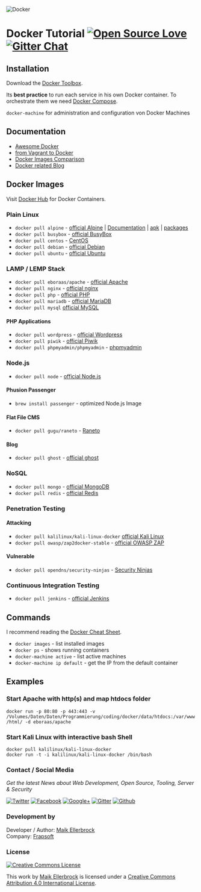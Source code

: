 ![Docker](https://github.frapsoft.com/top/docker.png)

# Docker Tutorial [![Open Source Love](https://badges.frapsoft.com/os/v1/open-source.svg?v=102)](https://github.com/ellerbrock/open-source-badge/) [![Gitter Chat](https://badges.gitter.im/frapsoft/frapsoft.svg)](https://gitter.im/frapsoft/frapsoft/)

## Installation

Download the [Docker Toolbox](https://www.docker.com/products/docker-toolbox).

Its **best practice** to run each service in his own Docker container. To orchestrate them we need [Docker Compose](https://docs.docker.com/compose/).

`docker-machine` for administration and configuration von Docker Machines

## Documentation

- [Awesome Docker](http://veggiemonk.github.io/awesome-docker/)
- [from Vagrant to Docker](http://blog.osteel.me/posts/2015/12/18/from-vagrant-to-docker-how-to-use-docker-for-local-web-development.html)
- [Docker Images Comparison](https://www.brianchristner.io/docker-image-base-os-size-comparison/)
- [Docker related Blog](https://labs.ctl.io/)

## Docker Images

Visit [Docker Hub](https://hub.docker.com/) for Docker Containers.

### Plain Linux

- `docker pull alpine` - [official Alpine](https://hub.docker.com/_/alpine/) | [Documentation](http://gliderlabs.viewdocs.io/docker-alpine/) | [apk](http://wiki.alpinelinux.org/wiki/Alpine_Linux_package_management#Update_the_Package_list) | [packages](https://pkgs.alpinelinux.org/packages)
- `docker pull busybox` - [official BusyBox](https://hub.docker.com/_/busybox/)
- `docker pull centos` - [CentOS](https://hub.docker.com/_/centos/)
- `docker pull debian` - [official Debian](https://hub.docker.com/_/debian/)
- `docker pull ubuntu` - [official Ubuntu](https://hub.docker.com/_/ubuntu/)

### LAMP / LEMP Stack

- `docker pull eboraas/apache` - [official Apache](https://hub.docker.com/r/eboraas/apache/)
- `docker pull nginx` - [official nginx](https://hub.docker.com/_/nginx/)
- `docker pull php` - [official PHP](https://hub.docker.com/_/php/)
- `docker pull mariadb` - [official MariaDB](https://hub.docker.com/_/mariadb/)
- `docker pull mysql` [official MySQL](https://hub.docker.com/_/mysql/)

#### PHP Applications

- `docker pull wordpress` - [official Wordpress](https://hub.docker.com/_/wordpress/)
- `docker pull piwik` - [official Piwik](https://hub.docker.com/_/piwik/)
- `docker pull phpmyadmin/phpmyadmin` - [phpmyadmin](https://hub.docker.com/r/phpmyadmin/phpmyadmin/)

### Node.js

- `docker pull node` - [official Node.js](https://hub.docker.com/_/node/)

#### Phusion Passenger

- `brew install passenger` - optimized Node.js Image

#### Flat File CMS

- `docker pull gugu/raneto` - [Raneto](https://hub.docker.com/r/gugu/raneto/)

#### Blog

- `docker pull ghost` - [official ghost](https://https://hub.docker.com/_/ghost/.docker.com/r/gugu/raneto/)

### NoSQL

- `docker pull mongo` - [official MongoDB](https://hub.docker.com/_/mongo/)
- `docker pull redis` - [official Redis](https://hub.docker.com/_/redis/)

### Penetration Testing

#### Attacking

- `docker pull kalilinux/kali-linux-docker` [official Kali Linux](https://hub.docker.com/r/kalilinux/kali-linux-docker/)
- `docker pull owasp/zap2docker-stable` - [official OWASP ZAP](https://github.com/zaproxy/zaproxy)

#### Vulnerable

- `docker pull opendns/security-ninjas` - [Security Ninjas](https://hub.docker.com/r/opendns/security-ninjas/)

### Continuous Integration Testing

- `docker pull jenkins` - [official Jenkins](https://hub.docker.com/_/jenkins/)

## Commands

I recommend reading the [Docker Cheat Sheet](https://github.com/wsargent/docker-cheat-sheet).

- `docker images` - list installed images
- `docker ps` - shows running containers
- `docker-machine active` - list active machines
- `docker-machine ip default` - get the IP from the default container

## Examples

### Start Apache with http(s) and map htdocs folder

`docker run -p 80:80 -p 443:443 -v /Volumes/Daten/Daten/Programmierung/coding/docker/data/htdocs:/var/www/html/ -d eboraas/apache`

### Start Kali Linux with interactive bash Shell

```
docker pull kalilinux/kali-linux-docker
docker run -t -i kalilinux/kali-linux-docker /bin/bash
```

### Contact / Social Media

*Get the latest News about Web Development, Open Source, Tooling, Server & Security*

[![Twitter](https://github.frapsoft.com/social/twitter.png)](https://twitter.com/frapsoft/)
[![Facebook](https://github.frapsoft.com/social/facebook.png)](https://www.facebook.com/frapsoft/)
[![Google+](https://github.frapsoft.com/social/google-plus.png)](https://plus.google.com/116540931335841862774)
[![Gitter](https://github.frapsoft.com/social/gitter.png)](https://gitter.im/frapsoft/frapsoft/)
[![Github](https://github.frapsoft.com/social/github.png)](https://github.com/ellerbrock/)

### Development by 

Developer / Author: [Maik Ellerbrock](https://github.com/ellerbrock/)  
Company: [Frapsoft](https://github.com/frapsoft/)


### License 

<a rel="license" href="http://creativecommons.org/licenses/by/4.0/"><img alt="Creative Commons License" style="border-width:0" src="https://i.creativecommons.org/l/by/4.0/88x31.png" /></a><br />

This work by <a xmlns:cc="http://creativecommons.org/ns#" href="https://github.com/ellerbrock/" property="cc:attributionName" rel="cc:attributionURL">Maik Ellerbrock</a> is licensed under a <a rel="license" href="http://creativecommons.org/licenses/by/4.0/">Creative Commons Attribution 4.0 International License</a>.